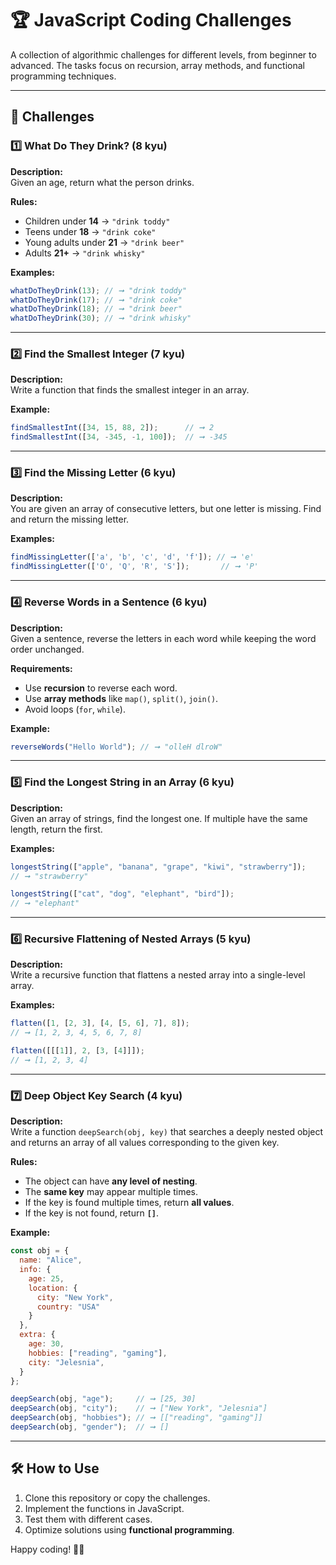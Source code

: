 # 🏆 JavaScript Coding Challenges

A collection of algorithmic challenges for different levels, from beginner to advanced. The tasks focus on recursion, array methods, and functional programming techniques.

---

## 🚀 Challenges

### 1️⃣ **What Do They Drink?** (8 kyu)
**Description:**  
Given an age, return what the person drinks.

**Rules:**
- Children under **14** → `"drink toddy"`
- Teens under **18** → `"drink coke"`
- Young adults under **21** → `"drink beer"`
- Adults **21+** → `"drink whisky"`

**Examples:**
```js
whatDoTheyDrink(13); // ➞ "drink toddy"
whatDoTheyDrink(17); // ➞ "drink coke"
whatDoTheyDrink(18); // ➞ "drink beer"
whatDoTheyDrink(30); // ➞ "drink whisky"
```

---

### 2️⃣ **Find the Smallest Integer** (7 kyu)
**Description:**  
Write a function that finds the smallest integer in an array.

**Example:**
```js
findSmallestInt([34, 15, 88, 2]);      // ➞ 2
findSmallestInt([34, -345, -1, 100]);  // ➞ -345
```

---

### 3️⃣ **Find the Missing Letter** (6 kyu)
**Description:**  
You are given an array of consecutive letters, but one letter is missing. Find and return the missing letter.

**Examples:**
```js
findMissingLetter(['a', 'b', 'c', 'd', 'f']); // ➞ 'e'
findMissingLetter(['O', 'Q', 'R', 'S']);       // ➞ 'P'
```

---

### 4️⃣ **Reverse Words in a Sentence** (6 kyu)
**Description:**  
Given a sentence, reverse the letters in each word while keeping the word order unchanged.

**Requirements:**
- Use **recursion** to reverse each word.
- Use **array methods** like `map()`, `split()`, `join()`.
- Avoid loops (`for`, `while`).

**Example:**
```js
reverseWords("Hello World"); // ➞ "olleH dlroW"
```

---

### 5️⃣ **Find the Longest String in an Array** (6 kyu)
**Description:**  
Given an array of strings, find the longest one. If multiple have the same length, return the first.

**Examples:**
```js
longestString(["apple", "banana", "grape", "kiwi", "strawberry"]);
// ➞ "strawberry"

longestString(["cat", "dog", "elephant", "bird"]);
// ➞ "elephant"
```

---

### 6️⃣ **Recursive Flattening of Nested Arrays** (5 kyu)
**Description:**  
Write a recursive function that flattens a nested array into a single-level array.

**Examples:**
```js
flatten([1, [2, 3], [4, [5, 6], 7], 8]);
// ➞ [1, 2, 3, 4, 5, 6, 7, 8]

flatten([[[1]], 2, [3, [4]]]);
// ➞ [1, 2, 3, 4]
```

---

### 7️⃣ **Deep Object Key Search** (4 kyu)
**Description:**  
Write a function `deepSearch(obj, key)` that searches a deeply nested object and returns an array of all values corresponding to the given key.

**Rules:**
- The object can have **any level of nesting**.
- The **same key** may appear multiple times.
- If the key is found multiple times, return **all values**.
- If the key is not found, return **`[]`**.

**Example:**
```js
const obj = {
  name: "Alice",
  info: {
    age: 25,
    location: {
      city: "New York",
      country: "USA"
    }
  },
  extra: {
    age: 30,
    hobbies: ["reading", "gaming"],
    city: "Jelesnia",
  }
};

deepSearch(obj, "age");     // ➞ [25, 30]
deepSearch(obj, "city");    // ➞ ["New York", "Jelesnia"]
deepSearch(obj, "hobbies"); // ➞ [["reading", "gaming"]]
deepSearch(obj, "gender");  // ➞ []
```

---

## 🛠 **How to Use**
1. Clone this repository or copy the challenges.
2. Implement the functions in JavaScript.
3. Test them with different cases.
4. Optimize solutions using **functional programming**.

Happy coding! 🚀🔥

